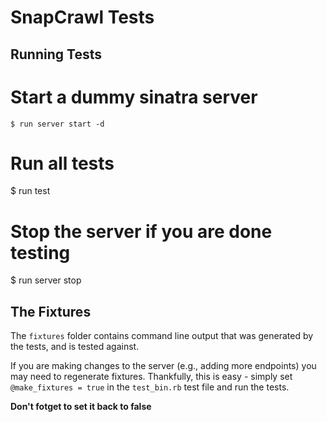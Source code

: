 SnapCrawl Tests
==================================================

Running Tests
--------------------------------------------------

  # Start a dummy sinatra server
	$ run server start -d

  # Run all tests
  $ run test

  # Stop the server if you are done testing
  $ run server stop


The Fixtures
--------------------------------------------------

The `fixtures` folder contains command line output that was generated by
the tests, and is tested against.

If you are making changes to the server (e.g., adding more endpoints) you may
need to regenerate fixtures. Thankfully, this is easy - simply set 
`@make_fixtures = true` in the `test_bin.rb` test file and run the tests.

**Don't fotget to set it back to false**

